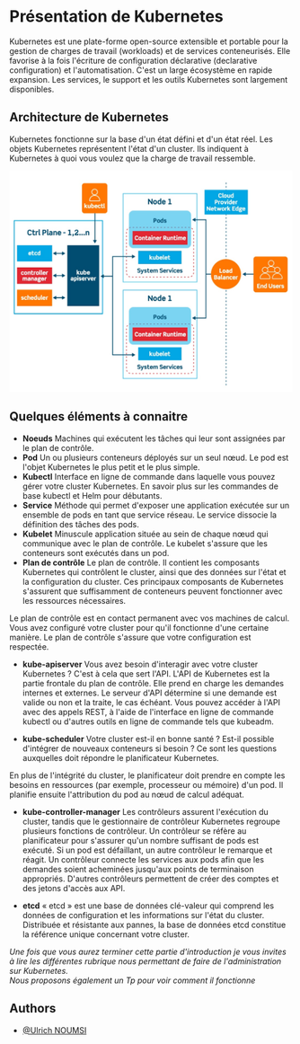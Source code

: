 # Présentation de Kubernetes

Kubernetes est une plate-forme open-source extensible et portable pour la gestion de charges de travail (workloads) et de services conteneurisés. Elle favorise à la fois l'écriture de configuration déclarative (declarative configuration) et l'automatisation. C'est un large écosystème en rapide expansion. Les services, le support et les outils Kubernetes sont largement disponibles.


## Architecture de Kubernetes
Kubernetes fonctionne sur la base d'un état défini et d'un état réel. Les objets Kubernetes représentent l'état d'un cluster. Ils indiquent à Kubernetes à quoi vous voulez que la charge de travail ressemble.

![Architecture Kubernetes](images/kubernetes-constructs-concepts-architecture.jpg)

## Quelques éléments à connaitre
- **Noeuds** 
Machines qui exécutent les tâches qui leur sont assignées par le plan de contrôle.
- **Pod**
Un ou plusieurs conteneurs déployés sur un seul nœud. Le pod est l'objet Kubernetes le plus petit et le plus simple.
- **Kubectl** 
Interface en ligne de commande dans laquelle vous pouvez gérer votre cluster Kubernetes. En savoir plus sur les commandes de base kubectl et Helm pour débutants.
- **Service**
Méthode qui permet d'exposer une application exécutée sur un ensemble de pods en tant que service réseau. Le service dissocie la définition des tâches des pods.
- **Kubelet**
Minuscule application située au sein de chaque nœud qui communique avec le plan de contrôle. Le kubelet s'assure que les conteneurs sont exécutés dans un pod.
- **Plan de contrôle**
Le plan de contrôle. Il contient les composants Kubernetes qui contrôlent le cluster, ainsi que des données sur l'état et la configuration du cluster. Ces principaux composants de Kubernetes s'assurent que suffisamment de conteneurs peuvent fonctionner avec les ressources nécessaires. 

Le plan de contrôle est en contact permanent avec vos machines de calcul. Vous avez configuré votre cluster pour qu'il fonctionne d'une certaine manière. Le plan de contrôle s'assure que votre configuration est respectée.

- **kube-apiserver**
Vous avez besoin d'interagir avec votre cluster Kubernetes ? C'est à cela que sert l'API. L'API de Kubernetes est la partie frontale du plan de contrôle. Elle prend en charge les demandes internes et externes. Le serveur d'API détermine si une demande est valide ou non et la traite, le cas échéant. Vous pouvez accéder à l'API avec des appels REST, à l'aide de l'interface en ligne de commande kubectl ou d'autres outils en ligne de commande tels que kubeadm.

- **kube-scheduler**
Votre cluster est-il en bonne santé ? Est-il possible d'intégrer de nouveaux conteneurs si besoin ? Ce sont les questions auxquelles doit répondre le planificateur Kubernetes.

En plus de l'intégrité du cluster, le planificateur doit prendre en compte les besoins en ressources (par exemple, processeur ou mémoire) d'un pod. Il planifie ensuite l'attribution du pod au nœud de calcul adéquat.

- **kube-controller-manager**
Les contrôleurs assurent l'exécution du cluster, tandis que le gestionnaire de contrôleur Kubernetes regroupe plusieurs fonctions de contrôleur. Un contrôleur se réfère au planificateur pour s'assurer qu'un nombre suffisant de pods est exécuté. Si un pod est défaillant, un autre contrôleur le remarque et réagit. Un contrôleur connecte les services aux pods afin que les demandes soient acheminées jusqu'aux points de terminaison appropriés. D'autres contrôleurs permettent de créer des comptes et des jetons d'accès aux API.

- **etcd**
« etcd » est une base de données clé-valeur qui comprend les données de configuration et les informations sur l'état du cluster. Distribuée et résistante aux pannes, la base de données etcd constitue la référence unique concernant votre cluster.


*Une fois que vous aurez terminer cette partie d'introduction je vous invites à lire les différentes rubrique nous permettant de faire de l'administration sur Kubernetes.* \
*Nous proposons également un Tp pour voir comment il fonctionne*

## Authors

- [@Ulrich NOUMSI](https://www.linkedin.com/in/ulrich-steve-noumsi/)

